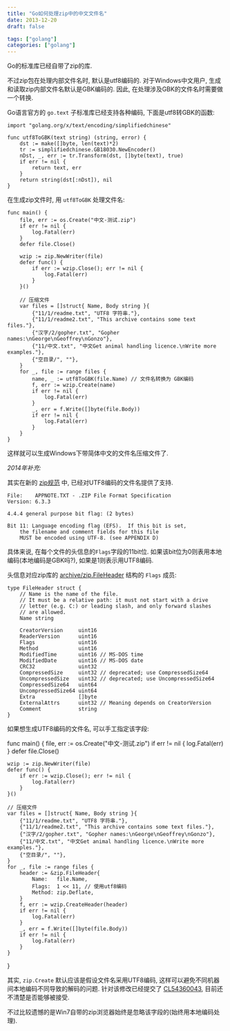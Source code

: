 ```yaml
---
title: "Go如何处理zip中的中文文件名"
date: 2013-12-20
draft: false

tags: ["golang"]
categories: ["golang"]
---
```


Go的标准库已经自带了zip的库.

不过zip包在处理内部文件名时, 默认是utf8编码的.
对于Windows中文用户, 生成和读取zip内部文件名默认是GBK编码的.
因此, 在处理涉及GBK的文件名时需要做一个转换.

Go语言官方的 `go.text` 子标准库已经支持各种编码, 下面是utf8转GBK的函数:

	import "golang.org/x/text/encoding/simplifiedchinese"

	func utf8ToGBK(text string) (string, error) {
		dst := make([]byte, len(text)*2)
		tr := simplifiedchinese.GB18030.NewEncoder()
		nDst, _, err := tr.Transform(dst, []byte(text), true)
		if err != nil {
			return text, err
		}
		return string(dst[:nDst]), nil
	}

在生成zip文件时, 用 `utf8ToGBK` 处理文件名:

	func main() {
		file, err := os.Create("中文-测试.zip")
		if err != nil {
			log.Fatal(err)
		}
		defer file.Close()

		wzip := zip.NewWriter(file)
		defer func() {
			if err := wzip.Close(); err != nil {
				log.Fatal(err)
			}
		}()

		// 压缩文件
		var files = []struct{ Name, Body string }{
			{"11/1/readme.txt", "UTF8 字符串."},
			{"11/1/readme2.txt", "This archive contains some text files."},
			{"汉字/2/gopher.txt", "Gopher names:\nGeorge\nGeoffrey\nGonzo"},
			{"11/中文.txt", "中文Get animal handling licence.\nWrite more examples."},
			{"空目录/", ""},
		}
		for _, file := range files {
			name, _ := utf8ToGBK(file.Name) // 文件名转换为 GBK编码
			f, err := wzip.Create(name)
			if err != nil {
				log.Fatal(err)
			}
			_, err = f.Write([]byte(file.Body))
			if err != nil {
				log.Fatal(err)
			}
		}
	}

这样就可以生成Windows下带简体中文的文件名压缩文件了.

*2014年补充:*

其实在新的 [zip规范](http://www.pkware.com/documents/casestudies/APPNOTE.TXT) 中,
已经对UTF8编码的文件名提供了支持.

	File:    APPNOTE.TXT - .ZIP File Format Specification
	Version: 6.3.3

	4.4.4 general purpose bit flag: (2 bytes)

	Bit 11: Language encoding flag (EFS).  If this bit is set,
		the filename and comment fields for this file
		MUST be encoded using UTF-8. (see APPENDIX D)

具体来说, 在每个文件的头信息的`Flags`字段的11bit位.
如果该bit位为0则表用本地编码(本地编码是GBK吗?), 如果是1则表示用UTF8编码.

头信息对应zip库的 [archive/zip.FileHeader](http://godoc.org/archive/zip#FileHeader) 结构的 `Flags` 成员:

	type FileHeader struct {
		// Name is the name of the file.
		// It must be a relative path: it must not start with a drive
		// letter (e.g. C:) or leading slash, and only forward slashes
		// are allowed.
		Name string

		CreatorVersion     uint16
		ReaderVersion      uint16
		Flags              uint16
		Method             uint16
		ModifiedTime       uint16 // MS-DOS time
		ModifiedDate       uint16 // MS-DOS date
		CRC32              uint32
		CompressedSize     uint32 // deprecated; use CompressedSize64
		UncompressedSize   uint32 // deprecated; use UncompressedSize64
		CompressedSize64   uint64
		UncompressedSize64 uint64
		Extra              []byte
		ExternalAttrs      uint32 // Meaning depends on CreatorVersion
		Comment            string
	}

如果想生成UTF8编码的文件名, 可以手工指定该字段:

func main() {
	file, err := os.Create("中文-测试.zip")
	if err != nil {
		log.Fatal(err)
	}
	defer file.Close()

	wzip := zip.NewWriter(file)
	defer func() {
		if err := wzip.Close(); err != nil {
			log.Fatal(err)
		}
	}()

	// 压缩文件
	var files = []struct{ Name, Body string }{
		{"11/1/readme.txt", "UTF8 字符串."},
		{"11/1/readme2.txt", "This archive contains some text files."},
		{"汉字/2/gopher.txt", "Gopher names:\nGeorge\nGeoffrey\nGonzo"},
		{"11/中文.txt", "中文Get animal handling licence.\nWrite more examples."},
		{"空目录/", ""},
	}
	for _, file := range files {
		header := &zip.FileHeader{
			Name:   file.Name,
			Flags:  1 << 11, // 使用utf8编码
			Method: zip.Deflate,
		}
		f, err := wzip.CreateHeader(header)
		if err != nil {
			log.Fatal(err)
		}
		_, err = f.Write([]byte(file.Body))
		if err != nil {
			log.Fatal(err)
		}
	}
}

其实, `zip.Create` 默认应该是假设文件名采用UTF8编码, 这样可以避免不同机器间本地编码不同导致的解码的问题.
针对该修改已经提交了 [CL54360043](https://codereview.appspot.com/54360043/), 目前还不清楚是否能够被接受.

不过比较遗憾的是Win7自带的zip浏览器始终是忽略该字段的(始终用本地编码处理).
